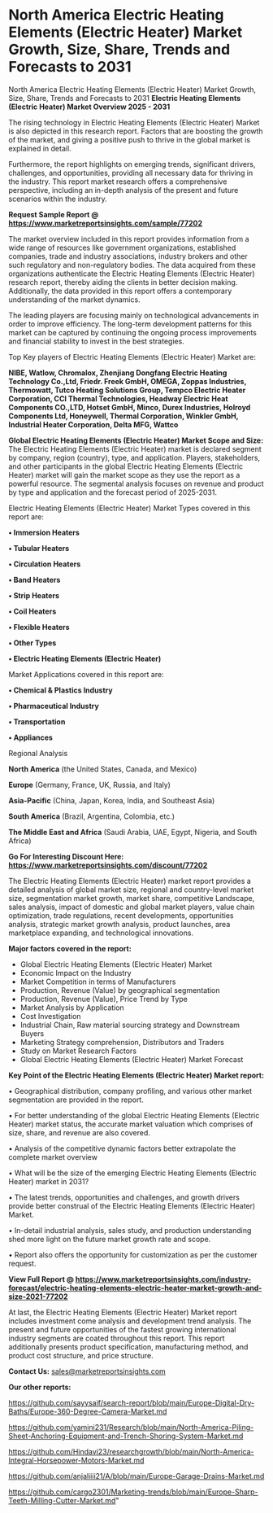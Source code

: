 # North America Electric Heating Elements (Electric Heater) Market Growth, Size, Share, Trends and Forecasts to 2031
North America Electric Heating Elements (Electric Heater) Market Growth, Size, Share, Trends and Forecasts to 2031
<Strong> Electric Heating Elements (Electric Heater) Market Overview 2025 - 2031</strong>

The rising technology in Electric Heating Elements (Electric Heater) Market is also depicted in this research report. Factors that are boosting the growth of the market, and giving a positive push to thrive in the global market is explained in detail.

Furthermore, the report highlights on emerging trends, significant drivers, challenges, and opportunities, providing all necessary data for thriving in the industry. This report market research offers a comprehensive perspective, including an in-depth analysis of the present and future scenarios within the industry.

<strong>Request Sample Report @ <a href=https://www.marketreportsinsights.com/sample/77202>https://www.marketreportsinsights.com/sample/77202</a></strong>

The market overview included in this report provides information from a wide range of resources like government organizations, established companies, trade and industry associations, industry brokers and other such regulatory and non-regulatory bodies. The data acquired from these organizations authenticate the Electric Heating Elements (Electric Heater) research report, thereby aiding the clients in better decision making. Additionally, the data provided in this report offers a contemporary understanding of the market dynamics.

The leading players are focusing mainly on technological advancements in order to improve efficiency. The long-term development patterns for this market can be captured by continuing the ongoing process improvements and financial stability to invest in the best strategies.

Top Key players of Electric Heating Elements (Electric Heater) Market are:

<strong>NIBE, Watlow, Chromalox, Zhenjiang Dongfang Electric Heating Technology Co.,Ltd, Friedr. Freek GmbH, OMEGA, Zoppas Industries, Thermowatt, Tutco Heating Solutions Group, Tempco Electric Heater Corporation, CCI Thermal Technologies, Headway Electric Heat Components CO.,LTD, Hotset GmbH, Minco, Durex Industries, Holroyd Components Ltd, Honeywell, Thermal Corporation, Winkler GmbH, Industrial Heater Corporation, Delta MFG, Wattco</strong>

<strong><b>Global Electric Heating Elements (Electric Heater) Market Scope and Size:</b></strong>
The Electric Heating Elements (Electric Heater) market is declared segment by company, region (country), type, and application. Players, stakeholders, and other participants in the global Electric Heating Elements (Electric Heater) market will gain the market scope as they use the report as a powerful resource. The segmental analysis focuses on revenue and product by type and application and the forecast period of 2025-2031.

Electric Heating Elements (Electric Heater) Market Types covered in this report are:

<strong>• Immersion Heaters

• Tubular Heaters

• Circulation Heaters

• Band Heaters

• Strip Heaters

• Coil Heaters

• Flexible Heaters

• Other Types

• Electric Heating Elements (Electric Heater)</strong>

Market Applications covered in this report are:

<strong>• Chemical & Plastics Industry

• Pharmaceutical Industry

• Transportation

• Appliances</strong> 

Regional Analysis

<strong>North America</strong> (the United States, Canada, and Mexico)

<strong>Europe</strong> (Germany, France, UK, Russia, and Italy)

<strong>Asia-Pacific</strong> (China, Japan, Korea, India, and Southeast Asia)

<strong>South America</strong> (Brazil, Argentina, Colombia, etc.)

<strong>The Middle East and Africa</strong> (Saudi Arabia, UAE, Egypt, Nigeria, and South Africa)

<strong>Go For Interesting Discount Here: <a href=https://www.marketreportsinsights.com/discount/77202>https://www.marketreportsinsights.com/discount/77202</a></strong>

The Electric Heating Elements (Electric Heater) market report provides a detailed analysis of global market size, regional and country-level market size, segmentation market growth, market share, competitive Landscape, sales analysis, impact of domestic and global market players, value chain optimization, trade regulations, recent developments, opportunities analysis, strategic market growth analysis, product launches, area marketplace expanding, and technological innovations.

<strong><b>Major factors covered in the report:</b></strong>
<ul>
  <li>Global Electric Heating Elements (Electric Heater) Market </li>
  <li>Economic Impact on the Industry</li>
  <li>Market Competition in terms of Manufacturers</li>
  <li>Production, Revenue (Value) by geographical segmentation</li>
  <li>Production, Revenue (Value), Price Trend by Type</li>
  <li>Market Analysis by Application</li>
  <li>Cost Investigation</li>
  <li>Industrial Chain, Raw material sourcing strategy and Downstream Buyers</li>
  <li>Marketing Strategy comprehension, Distributors and Traders</li>
  <li>Study on Market Research Factors</li>
  <li>Global Electric Heating Elements (Electric Heater) Market Forecast</li>
</ul>

<strong><b>Key Point of the Electric Heating Elements (Electric Heater) Market report:</b></strong>

• Geographical distribution, company profiling, and various other market segmentation are provided in the report.

• For better understanding of the global Electric Heating Elements (Electric Heater) market status, the accurate market valuation which comprises of size, share, and revenue are also covered.

• Analysis of the competitive dynamic factors better extrapolate the complete market overview

• What will be the size of the emerging Electric Heating Elements (Electric Heater) market in 2031?

• The latest trends, opportunities and challenges, and growth drivers provide better construal of the Electric Heating Elements (Electric Heater) Market.

• In-detail industrial analysis, sales study, and production understanding shed more light on the future market growth rate and scope.

• Report also offers the opportunity for customization as per the customer request.

<strong><b>View Full Report @ <a href=https://www.marketreportsinsights.com/industry-forecast/electric-heating-elements-electric-heater-market-growth-and-size-2021-77202>https://www.marketreportsinsights.com/industry-forecast/electric-heating-elements-electric-heater-market-growth-and-size-2021-77202</a></b></strong>


At last, the Electric Heating Elements (Electric Heater) Market report includes investment come analysis and development trend analysis. The present and future opportunities of the fastest growing international industry segments are coated throughout this report. This report additionally presents product specification, manufacturing method, and product cost structure, and price structure.

<strong>Contact Us:</strong>
sales@marketreportsinsights.com

<strong>Our other reports:</strong>

<a href=https://github.com/sayysaif/search-report/blob/main/Europe-Digital-Dry-Baths/Europe-360-Degree-Camera-Market.md>https://github.com/sayysaif/search-report/blob/main/Europe-Digital-Dry-Baths/Europe-360-Degree-Camera-Market.md</a>

<a href=https://github.com/yamini231/Research/blob/main/North-America-Piling-Sheet-Anchoring-Equipment-and-Trench-Shoring-System-Market.md>https://github.com/yamini231/Research/blob/main/North-America-Piling-Sheet-Anchoring-Equipment-and-Trench-Shoring-System-Market.md</a>

<a href=https://github.com/Hindavi23/researchgrowth/blob/main/North-America-Integral-Horsepower-Motors-Market.md>https://github.com/Hindavi23/researchgrowth/blob/main/North-America-Integral-Horsepower-Motors-Market.md</a>

<a href=https://github.com/anjaliiii21/A/blob/main/Europe-Garage-Drains-Market.md>https://github.com/anjaliiii21/A/blob/main/Europe-Garage-Drains-Market.md</a>

<a href=https://github.com/cargo2301/Marketing-trends/blob/main/Europe-Sharp-Teeth-Milling-Cutter-Market.md>https://github.com/cargo2301/Marketing-trends/blob/main/Europe-Sharp-Teeth-Milling-Cutter-Market.md</a>"
